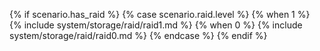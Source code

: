 {% if scenario.has_raid %}
  {% case scenario.raid.level %}
    {% when 1 %}
{% include system/storage/raid/raid1.md %}
    {% when 0 %}
{% include system/storage/raid/raid0.md %}
  {% endcase %}
{% endif %}
